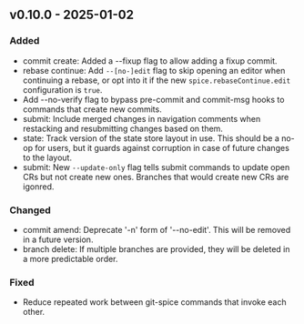 ## <a name="v0.10.0">v0.10.0</a> - 2025-01-02
### Added
- commit create: Added a --fixup flag to allow adding a fixup commit.
- rebase continue: Add `--[no-]edit` flag to skip opening an editor when continuing a rebase, or opt into it if the new `spice.rebaseContinue.edit` configuration is `true`.
- Add --no-verify flag to bypass pre-commit and commit-msg hooks to commands that create new commits.
- submit: Include merged changes in navigation comments when restacking and resubmitting changes based on them.
- state: Track version of the state store layout in use. This should be a no-op for users, but it guards against corruption in case of future changes to the layout.
- submit: New `--update-only` flag tells submit commands to update open CRs but not create new ones. Branches that would create new CRs are igonred.
### Changed
- commit amend: Deprecate '-n' form of '--no-edit'. This will be removed in a future version.
- branch delete: If multiple branches are provided, they will be deleted in a more predictable order.
### Fixed
- Reduce repeated work between git-spice commands that invoke each other.
